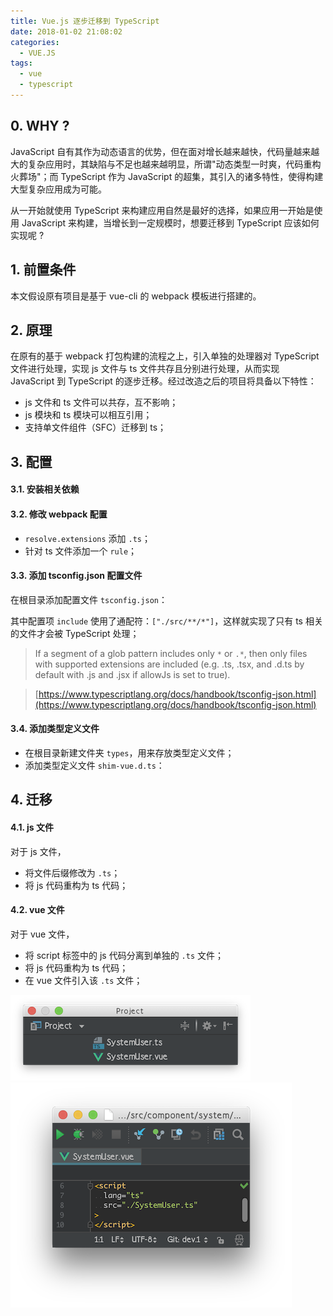 ```yaml
---
title: Vue.js 逐步迁移到 TypeScript
date: 2018-01-02 21:08:02
categories:
  - VUE.JS
tags:
  - vue
  - typescript
---
```


## 0. WHY ?

JavaScript 自有其作为动态语言的优势，但在面对增长越来越快，代码量越来越大的复杂应用时，其缺陷与不足也越来越明显，所谓"动态类型一时爽，代码重构火葬场"；而 TypeScript 作为 JavaScript 的超集，其引入的诸多特性，使得构建大型复杂应用成为可能。

从一开始就使用 TypeScript 来构建应用自然是最好的选择，如果应用一开始是使用 JavaScript 来构建，当增长到一定规模时，想要迁移到 TypeScript 应该如何实现呢 ?

## 1. 前置条件

本文假设原有项目是基于 vue-cli 的 webpack 模板进行搭建的。

## 2. 原理

在原有的基于 webpack 打包构建的流程之上，引入单独的处理器对 TypeScript 文件进行处理，实现 js 文件与 ts 文件共存且分别进行处理，从而实现 JavaScript 到 TypeScript 的逐步迁移。经过改造之后的项目将具备以下特性：

- js 文件和 ts 文件可以共存，互不影响；
- js 模块和 ts 模块可以相互引用；
- 支持单文件组件（SFC）迁移到 ts；

## 3. 配置

#### 3.1. 安装相关依赖

<script src="https://gist.github.com/luotaoyeah/45c663f135b757c18a2beeb4430a0669.js"></script>

#### 3.2. 修改 webpack 配置

- `resolve.extensions` 添加 `.ts`；
- 针对 ts 文件添加一个 `rule`；

<script src="https://gist.github.com/luotaoyeah/655ce5ad5ad942b14eec106e7259f74c.js"></script>

#### 3.3. 添加 tsconfig.json 配置文件

在根目录添加配置文件 `tsconfig.json`：

<script src="https://gist.github.com/luotaoyeah/1cf4b72c4da9cd950ef999c21d6c3ef9.js"></script>

其中配置项 `include` 使用了通配符：`["./src/**/*"]`，这样就实现了只有 ts 相关的文件才会被 TypeScript 处理；

> If a segment of a glob pattern includes only `*` or `.*`, then only files with supported extensions are included (e.g. .ts, .tsx, and .d.ts by default with .js and .jsx if allowJs is set to true).

> [https://www.typescriptlang.org/docs/handbook/tsconfig-json.html](https://www.typescriptlang.org/docs/handbook/tsconfig-json.html)

#### 3.4. 添加类型定义文件

- 在根目录新建文件夹 `types`，用来存放类型定义文件；
- 添加类型定义文件 `shim-vue.d.ts`：
  <script src="https://gist.github.com/luotaoyeah/c38cc6de04d5b0392828ad28bb7c6269.js"></script>

## 4. 迁移

#### 4.1. js 文件

对于 js 文件，

- 将文件后缀修改为 `.ts`；
- 将 js 代码重构为 ts 代码；

#### 4.2. vue 文件

对于 vue 文件，

- 将 script 标签中的 js 代码分离到单独的 `.ts` 文件；
- 将 js 代码重构为 ts 代码；
- 在 vue 文件引入该 `.ts` 文件；

![](/images/vue-migrate-to-ts/vue-migrate-to-ts-01.png)
![](/images/vue-migrate-to-ts/vue-migrate-to-ts-02.png)

